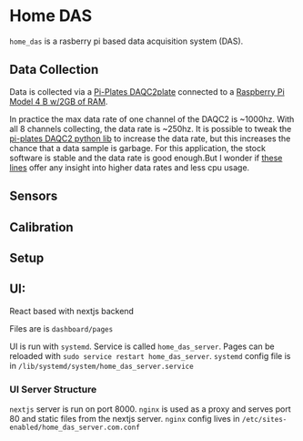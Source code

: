 # Home DAS

`home_das` is a rasberry pi based data acquisition system (DAS).

## Data Collection

Data is collected via a [Pi-Plates DAQC2plate](https://pi-plates.com/daqc2r1/) connected to a [Raspberry Pi Model 4 B w/2GB of RAM](https://www.raspberrypi.org/products/raspberry-pi-4-model-b/).

In practice the max data rate of one channel of the DAQC2 is ~1000hz. With all 8 channels collecting, the data rate is ~250hz. It is possible to tweak the [pi-plates DAQC2 python lib](https://github.com/pi-plates/PYTHONmodules/blob/master/DAQC2plate.py) to increase the data rate, but this increases the chance that a data sample is garbage. For this application, the stock software is stable and the data rate is good enough.But I wonder if [these lines](https://github.com/pi-plates/PYTHONmodules/blob/master/DAQC2plate.py#L226-L309) offer any insight into higher data rates and less cpu usage.

## Sensors

## Calibration

## Setup

## UI:

React based with nextjs backend

Files are is `dashboard/pages`

UI is run with `systemd`. Service is called `home_das_server`. Pages can be reloaded with `sudo service restart home_das_server`. `systemd` config file is in `/lib/systemd/system/home_das_server.service`

### UI Server Structure

`nextjs` server is run on port 8000. `nginx` is used as a proxy and serves port 80 and static files from the nextjs server. `nginx` config lives in `/etc/sites-enabled/home_das_server.com.conf`
